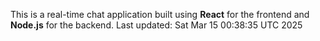 This is a real-time chat application built using **React** for the frontend and **Node.js** for the backend.
Last updated: Sat Mar 15 00:38:35 UTC 2025
